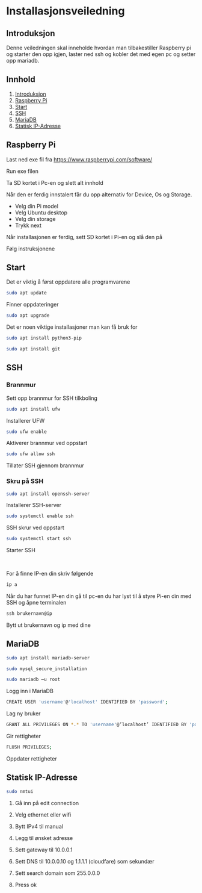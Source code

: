 # Installasjonsveiledning

## Introduksjon
Denne veiledningen skal inneholde hvordan man tilbakestiller Raspberry pi og starter den opp igjen, laster ned ssh og kobler det med egen pc og setter opp mariadb.
 
## Innhold
1. [Introduksjon](#introduksjon)
2. [Raspberry Pi](#raspberry-pi)
3. [Start](#start)
4. [SSH](#ssh)
5. [MariaDB](#mariadb)
6. [Statisk IP-Adresse](#statisk-ip-adresse)
 

 


## Raspberry Pi
Last ned exe fil fra https://www.raspberrypi.com/software/

Run exe filen 

Ta SD kortet i Pc-en og slett alt innhold 

Når den er ferdig innstalert får du opp alternativ for Device, Os og Storage.

* Velg din Pi model
* Velg Ubuntu desktop
* Velg din storage
* Trykk next

Når installasjonen er ferdig, sett SD kortet i Pi-en og slå den på

Følg instruksjonene


## Start

Det er viktig å først oppdatere alle programvarene


```bash
sudo apt update
```
Finner oppdateringer
```bash
sudo apt upgrade
```

Det er noen viktige installasjoner man kan få bruk for
```bash
sudo apt install python3-pip
```

```bash
sudo apt install git
```




## SSH

### Brannmur

Sett opp brannmur for SSH tilkboling

```bash 
sudo apt install ufw
```
Installerer UFW


```bash 
sudo ufw enable
```
Aktiverer brannmur ved oppstart

```bash 
sudo ufw allow ssh
```
Tillater SSH gjennom brannmur

### Skru på SSH
```bash
sudo apt install openssh-server
```
Installerer SSH-server

```bash
sudo systemctl enable ssh 
```
SSH skrur ved oppstart

```bash
sudo systemctl start ssh
```
Starter SSH

<br>


For å finne IP-en din skriv følgende
```bash
ip a
```

Når du har funnet IP-en din gå til pc-en du har lyst til å styre Pi-en din med SSH og åpne terminalen
```cmd
ssh brukernavn@ip
```


Bytt ut brukernavn og ip med dine


## MariaDB

```bash
sudo apt install mariadb-server
```

```bash
sudo mysql_secure_installation
```

```bash
sudo mariadb –u root
```
Logg inn i MariaDB


```bash
CREATE USER 'username'@'localhost' IDENTIFIED BY 'password';
```
Lag ny bruker

```bash
GRANT ALL PRIVILEGES ON *.* TO 'username'@’localhost’ IDENTIFIED BY 'password';
```
Gir rettigheter

```bash
FLUSH PRIVILEGES;
```
Oppdater rettigheter


## Statisk IP-Adresse
```bash
sudo nmtui
```
1. Gå inn på edit connection

2. Velg ethernet eller wifi

3. Bytt IPv4 til manual

4. Legg til ønsket adresse

5. Sett gateway til 10.0.0.1

6. Sett DNS til 10.0.0.10 og 1.1.1.1 (cloudfare) som sekundær

7. Sett search domain som 255.0.0.0

8. Press ok

